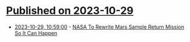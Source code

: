 # [Published on 2023-10-29](index.md)

* [2023-10-29, 10:59:00](https://soylentnews.org/article.pl?sid=23/10/29/0036248&from=rss) - [NASA To Rewrite Mars Sample Return Mission So It Can Happen](https://soylentnews.org/article.pl?sid=23/10/29/0036248&from=rss)
